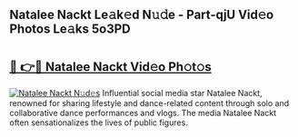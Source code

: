 ## Natalee Nackt Le𝚊k𝚎d N𝚞𝚍e - Part-qjU Vid𝚎o Photos Le𝚊ks 5o3PD

# <h2><a href="http://fb0qc1.evod.top/?m=Natalee+Nackt">🔗 👉🔴 Natalee Nackt Vid𝚎o Ph𝚘t𝚘s</a></h2>

[![Natalee Nackt N𝚞d𝚎s](https://i.imgur.com/8V9OHl7.gif)](http://fb0qc1.evod.top/?m=Natalee+Nackt)
Influential social media star Natalee Nackt, renowned for sharing lifestyle and dance-related content through solo and collaborative dance performances and vlogs. The media Natalee Nackt often sensationalizes the lives of public figures. 
